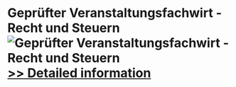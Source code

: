 # Geprüfter Veranstaltungsfachwirt - Recht und Steuern<br />![Geprüfter Veranstaltungsfachwirt - Recht und Steuern](https://mycommerce.akamaized.net/api/pimages/P300481275/BIG/300481275.JPG)<br />[>> Detailed information](https://secure.shareit.com/shareit/product.html?productid=300481275&affiliateid=200057808)